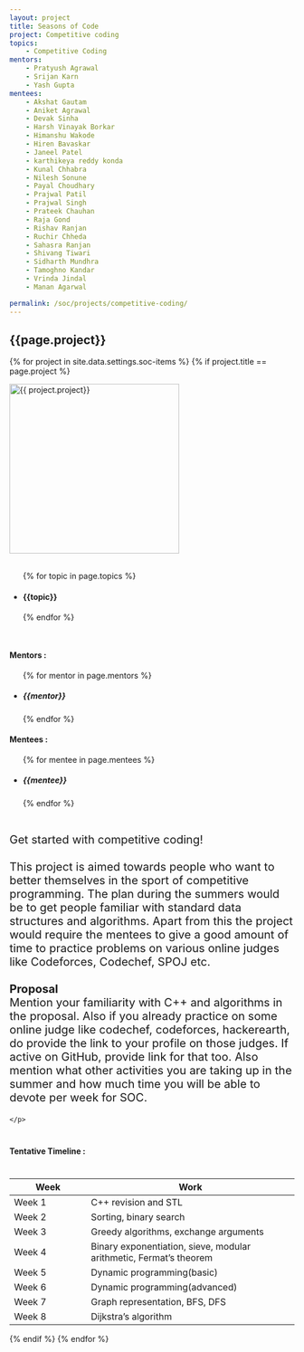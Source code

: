 ```yaml
---
layout: project
title: Seasons of Code
project: Competitive coding 
topics:
    - Competitive Coding
mentors:
    - Pratyush Agrawal
    - Srijan Karn
    - Yash Gupta   
mentees:
    - Akshat Gautam
    - Aniket Agrawal
    - Devak Sinha
    - Harsh Vinayak Borkar
    - Himanshu Wakode
    - Hiren Bavaskar
    - Janeel Patel
    - karthikeya reddy konda
    - Kunal Chhabra
    - Nilesh Sonune
    - Payal Choudhary
    - Prajwal Patil
    - Prajwal Singh
    - Prateek Chauhan
    - Raja Gond
    - Rishav Ranjan
    - Ruchir Chheda
    - Sahasra Ranjan
    - Shivang Tiwari
    - Sidharth Mundhra
    - Tamoghno Kandar
    - Vrinda Jindal
    - Manan Agarwal

permalink: /soc/projects/competitive-coding/
---
```


<h2 class="display1 m-3 p-3 text-center">{{page.project}}</h2>

{% for project in site.data.settings.soc-items %}
{% if project.title == page.project %}
<div>
    <img src="{{ site.baseurl }}/{{ project.image }}"  width = "300" height="300" alt="{{ project.project}}" class="border rounded img-soc">
</div>
<div>
    <br>
    <ul>
        {% for topic in page.topics %}
        <li><h4 class="text-primary text-center">{{topic}}</h4></li>
        {% endfor %}
    </ul>
    <br>
    <h4 class="display3  ">Mentors :</h4> 
    <ul>
        {% for mentor in page.mentors %}
        <li><h5 class=" ">{{mentor}}</h5></li>
        {% endfor %}
    </ul>
    <h4 class="display3  ">Mentees :</h4> 
    <ul>
        {% for mentee in page.mentees %}
        <li><h5 class="">{{mentee}}</h5></li>
        {% endfor %}
    </ul>
</div>
<div>
    <p class="display3" style = "font-size:20px;" >
        <br>
        Get started with competitive coding!
        <br><br>
        This project is aimed towards people who want to better themselves in the sport of competitive programming. The plan during the summers would be to get people familiar with standard data structures and algorithms. Apart from this the project would require the mentees to give a good amount of time to practice problems on various online judges like Codeforces, Codechef, SPOJ etc.
        <br><br>
        <strong>Proposal</strong>
        <br>
        Mention your familiarity with C++ and algorithms in the proposal. Also if you already practice on some online judge like codechef, codeforces, hackerearth, do provide the link to your profile on those judges. If active on GitHub, provide link for that too. Also mention what other activities you are taking up in the summer and how much time you will be able to devote per week for SOC.
        
    </p>
</div>
<div>
    <h4 class="display3" style="margin:40px 0px 40px 0px;">Tentative Timeline :</h4>
    <table class="table table-striped">
    <thead>
        <tr>
        <th>Week</th>
        <th>Work</th>
        </tr>
    </thead>
    <tbody>
        <tr>
        <td style='width: 120px'>Week 1</td>
      <td>C++ revision and STL</td>
    </tr>
    <tr>
      <td>Week 2</td>
      <td>Sorting, binary search</td>
    </tr>
    <tr>
      <td>Week 3</td>
      <td>Greedy algorithms, exchange arguments</td>
    </tr>
    <tr>
      <td>Week 4</td>
      <td>Binary exponentiation, sieve, modular arithmetic, Fermat’s theorem</td>
    </tr>
    <tr>
      <td>Week 5</td>
      <td>Dynamic programming(basic)</td>
    </tr>
    <tr>
      <td>Week 6</td>
      <td>Dynamic programming(advanced)</td>
    </tr>
    <tr>
      <td>Week 7</td>
      <td>Graph representation, BFS, DFS</td>
    </tr>
    <tr>
      <td>Week 8</td>
      <td>Dijkstra’s algorithm</td>
    </tr>
    </tbody>
    </table>
</div>
{% endif %}
{% endfor %}
